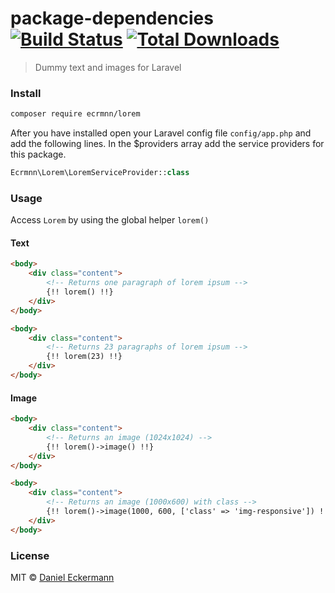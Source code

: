 # package-dependencies [![Build Status](https://travis-ci.org/ecrmnn/lorem.svg?branch=master)](https://travis-ci.org/ecrmnn/lorem) [![Total Downloads](https://poser.pugx.org/ecrmnn/lorem/downloads)](https://packagist.org/packages/ecrmnn/lorem)

> Dummy text and images for Laravel

### Install
```bash
composer require ecrmnn/lorem
```

After you have installed open your Laravel config file ``config/app.php`` and add the following lines.
In the $providers array add the service providers for this package.
```php
Ecrmnn\Lorem\LoremServiceProvider::class
```

### Usage
Access ``Lorem`` by using the global helper ``lorem()``

#### Text
```html
<body>
    <div class="content">
        <!-- Returns one paragraph of lorem ipsum -->
        {!! lorem() !!}
    </div>
</body>
```
```html
<body>
    <div class="content">
        <!-- Returns 23 paragraphs of lorem ipsum -->
        {!! lorem(23) !!}
    </div>
</body>
```

#### Image
```html
<body>
    <div class="content">
        <!-- Returns an image (1024x1024) -->
        {!! lorem()->image() !!}
    </div>
</body>
```

```html
<body>
    <div class="content">
        <!-- Returns an image (1000x600) with class -->
        {!! lorem()->image(1000, 600, ['class' => 'img-responsive']) !!}
    </div>
</body>
```

### License
MIT © [Daniel Eckermann](http://danieleckermann.com)